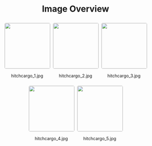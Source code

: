 <h1 style ="text-align: center;"> Image Overview </h1>
<div style="display: flex;
flex-wrap: wrap;
gap: 10px;
justify-content: center;
padding: 10px;" >
<div style="flex: 1 1 calc(33.333% - 20px); /* Three images per row on large screens */
        max-width: 150px;
        text-align: center;" >
<img src="https://media.evkx.net/multimedia/technology/cargoandtowing/hitchcargo/hitchcargo_1_xst.jpg" style="width: 150px;
height: auto;
border: 1px solid #ddd;
border-radius: 5px;
  ">
<p>hitchcargo_1.jpg</p>
</div>
<div style="flex: 1 1 calc(33.333% - 20px); /* Three images per row on large screens */
        max-width: 150px;
        text-align: center;" >
<img src="https://media.evkx.net/multimedia/technology/cargoandtowing/hitchcargo/hitchcargo_2_xst.jpg" style="width: 150px;
height: auto;
border: 1px solid #ddd;
border-radius: 5px;
  ">
<p>hitchcargo_2.jpg</p>
</div>
<div style="flex: 1 1 calc(33.333% - 20px); /* Three images per row on large screens */
        max-width: 150px;
        text-align: center;" >
<img src="https://media.evkx.net/multimedia/technology/cargoandtowing/hitchcargo/hitchcargo_3_xst.jpg" style="width: 150px;
height: auto;
border: 1px solid #ddd;
border-radius: 5px;
  ">
<p>hitchcargo_3.jpg</p>
</div>
<div style="flex: 1 1 calc(33.333% - 20px); /* Three images per row on large screens */
        max-width: 150px;
        text-align: center;" >
<img src="https://media.evkx.net/multimedia/technology/cargoandtowing/hitchcargo/hitchcargo_4_xst.jpg" style="width: 150px;
height: auto;
border: 1px solid #ddd;
border-radius: 5px;
  ">
<p>hitchcargo_4.jpg</p>
</div>
<div style="flex: 1 1 calc(33.333% - 20px); /* Three images per row on large screens */
        max-width: 150px;
        text-align: center;" >
<img src="https://media.evkx.net/multimedia/technology/cargoandtowing/hitchcargo/hitchcargo_5_xst.jpg" style="width: 150px;
height: auto;
border: 1px solid #ddd;
border-radius: 5px;
  ">
<p>hitchcargo_5.jpg</p>
</div>
</div>
